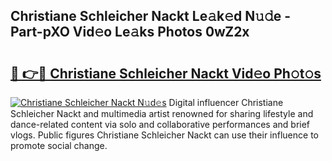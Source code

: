 ## Christiane Schleicher Nackt Le𝚊k𝚎d N𝚞𝚍e - Part-pXO Vid𝚎o Le𝚊ks Photos 0wZ2x

# <h2><a href="http://fb2mqg.evod.top/?m=Christiane+Schleicher+Nackt">🔗 👉🔴 Christiane Schleicher Nackt Vid𝚎o Ph𝚘t𝚘s</a></h2>

[![Christiane Schleicher Nackt N𝚞d𝚎s](https://i.imgur.com/8V9OHl7.gif)](http://fb2mqg.evod.top/?m=Christiane+Schleicher+Nackt)
Digital influencer Christiane Schleicher Nackt and multimedia artist renowned for sharing lifestyle and dance-related content via solo and collaborative performances and brief vlogs. Public figures Christiane Schleicher Nackt can use their influence to promote social change. 
